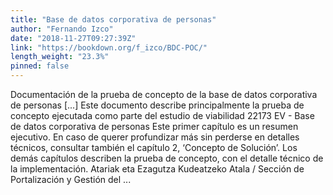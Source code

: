 ```yaml
---
title: "Base de datos corporativa de personas"
author: "Fernando Izco"
date: "2018-11-27T09:27:39Z"
link: "https://bookdown.org/f_izco/BDC-POC/"
length_weight: "23.3%"
pinned: false
---
```


Documentación de la prueba de concepto de la base de datos corporativa de personas [...] Este documento describe principalmente la prueba de concepto ejecutada como parte del estudio de viabilidad 22173 EV - Base de datos corporativa de personas Este primer capítulo es un resumen ejecutivo. En caso de querer profundizar más sin perderse en detalles técnicos, consultar también el capítulo 2, ‘Concepto de Solución’. Los demás capítulos describen la prueba de concepto, con el detalle técnico de la implementación. Atariak eta Ezagutza Kudeatzeko Atala / Sección de Portalización y Gestión del ...
